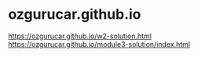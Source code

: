 # ozgurucar.github.io
https://ozgurucar.github.io/w2-solution.html
https://ozgurucar.github.io/module3-solution/index.html
